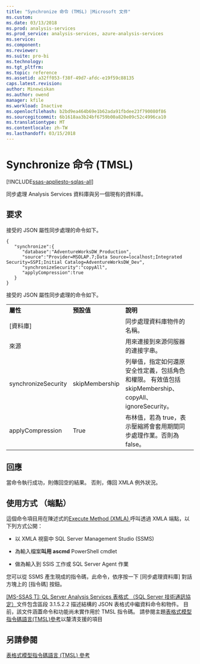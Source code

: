 ```yaml
---
title: "Synchronize 命令 (TMSL) |Microsoft 文件"
ms.custom: 
ms.date: 03/13/2018
ms.prod: analysis-services
ms.prod_service: analysis-services, azure-analysis-services
ms.service: 
ms.component: 
ms.reviewer: 
ms.suite: pro-bi
ms.technology: 
ms.tgt_pltfrm: 
ms.topic: reference
ms.assetid: a32ff053-f38f-49d7-afdc-e19f59c88135
caps.latest.revision: 
author: Minewiskan
ms.author: owend
manager: kfile
ms.workload: Inactive
ms.openlocfilehash: b2bd9ea464b69e1b62ada91fbdee23f790080f86
ms.sourcegitcommit: 6b1618aa3b24bf6759b00a820e09c52c4996ca10
ms.translationtype: MT
ms.contentlocale: zh-TW
ms.lasthandoff: 03/15/2018
---
```

# <a name="synchronize-command-tmsl"></a>Synchronize 命令 (TMSL)
[!INCLUDE[ssas-appliesto-sqlas-all](../../includes/ssas-appliesto-sqlas-all.md)]

  同步處理 Analysis Services 資料庫與另一個現有的資料庫。  
  
## <a name="request"></a>要求  
 接受的 JSON 屬性同步處理的命令如下。  
  
```  
{   
   "synchronize":{   
      "database":"AdventureWorksDW_Production",  
      "source":"Provider=MSOLAP.7;Data Source=localhost;Integrated Security=SSPI;Initial Catalog=AdventureWorksDW_Dev",  
      "synchronizeSecurity":"copyAll",  
      "applyCompression":true  
   }  
}  
```  
  
 接受的 JSON 屬性同步處理的命令如下。  
  
||||  
|-|-|-|  
|**屬性**|**預設值**|**說明**|  
|[資料庫]||同步處理資料庫物件的名稱。|  
|來源||用來連接到來源伺服器的連接字串。|  
|synchronizeSecurity|skipMembership|列舉值，指定如何還原安全性定義，包括角色和權限。 有效值包括 skipMembership、 copyAll、 ignoreSecurity。|  
|applyCompression|True|布林值，若為 true，表示壓縮將會套用期間同步處理作業。否則為 false。|  
  
## <a name="response"></a>回應  
 當命令執行成功，則傳回空的結果。 否則，傳回 XMLA 例外狀況。  
  
## <a name="usage-endpoints"></a>使用方式 （端點）  
 這個命令項目用在陳述式的[Execute Method &#40;XMLA&#41; ](../../analysis-services/xmla/xml-elements-methods-execute.md)呼叫透過 XMLA 端點，以下列方式公開：  
  
-   以 XMLA 視窗中 SQL Server Management Studio (SSMS)  
  
-   為輸入檔案**叫用 ascmd** PowerShell cmdlet  
  
-   做為輸入到 SSIS 工作或 SQL Server Agent 作業  
  
 您可以從 SSMS 產生現成的指令碼，此命令，依序按一下 [同步處理資料庫] 對話方塊上的 [指令碼] 按鈕。  
  
 [ \[MS-SSAS T\]: QL Server Analysis Services 表格式 （SQL Server 技術通訊協定）](http://go.microsoft.com/fwlink/p/?LinkId=784855)文件包含區段 3.1.5.2.2 描述結構的 JSON 表格式中繼資料命令和物件。 目前，該文件涵蓋命令和功能尚未實作用於 TMSL 指令碼。 請參閱主題[表格式模型指令碼語言&#40;TMSL&#41;參考](../../analysis-services/tabular-model-scripting-language-tmsl-reference.md)以釐清支援的項目  
  
## <a name="see-also"></a>另請參閱  
 [表格式模型指令碼語言 &#40;TMSL&#41; 參考](../../analysis-services/tabular-model-scripting-language-tmsl-reference.md)  
  
  
